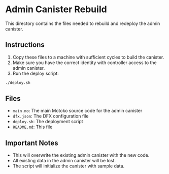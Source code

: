 # Admin Canister Rebuild

This directory contains the files needed to rebuild and redeploy the admin canister.

## Instructions

1. Copy these files to a machine with sufficient cycles to build the canister.
2. Make sure you have the correct identity with controller access to the admin canister.
3. Run the deploy script:

```bash
./deploy.sh
```

## Files

- `main.mo`: The main Motoko source code for the admin canister
- `dfx.json`: The DFX configuration file
- `deploy.sh`: The deployment script
- `README.md`: This file

## Important Notes

- This will overwrite the existing admin canister with the new code.
- All existing data in the admin canister will be lost.
- The script will initialize the canister with sample data.
